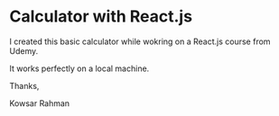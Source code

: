 # Calculator with React.js

I created this basic calculator while wokring on a React.js course from Udemy.

It works perfectly on a local machine.

Thanks,

Kowsar Rahman 
